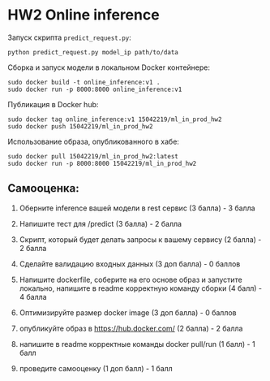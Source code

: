 # HW2 Online inference

Запуск скрипта ```predict_request.py```:

```python predict_request.py model_ip path/to/data```

Сборка и запуск модели в локальном Docker контейнере:
```
sudo docker build -t online_inference:v1 .
sudo docker run -p 8000:8000 online_inference:v1
```
Публикация в Docker hub:
```
sudo docker tag online_inference:v1 15042219/ml_in_prod_hw2
sudo docker push 15042219/ml_in_prod_hw2
```

Использование образа, опубликованного в хабе:
```
sudo docker pull 15042219/ml_in_prod_hw2:latest
sudo docker run -p 8000:8000 15042219/ml_in_prod_hw2
```

Самооценка:
----------
1) Оберните inference вашей модели в rest сервис (3 балла) - 3 балла

2) Напишите тест для /predict  (3 балла) - 2 балла

3) Скрипт, который будет делать запросы к вашему сервису  (2 балла) - 2 балла

4) Сделайте валидацию входных данных (3 доп балла) - 0 баллов

5) Напишите dockerfile, соберите на его основе образ и запустите локально, напишите в readme корректную команду сборки (4 балл) - 4 балла 

6) Оптимизируйте размер docker image (3 доп балла) - 0 баллов 

7) опубликуйте образ в https://hub.docker.com/ (2 балла) - 2 балла

8) напишите в readme корректные команды docker pull/run (1 балл) - 1 балл

5) проведите самооценку (1 доп балл) - 1 балл 
